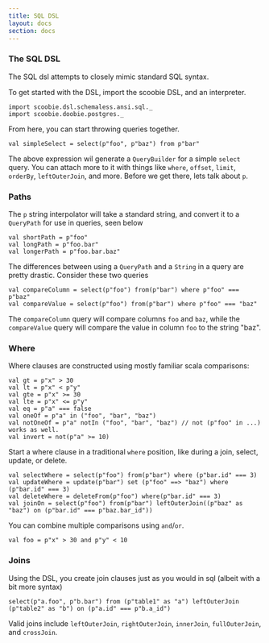 ```yaml
---
title: SQL DSL
layout: docs
section: docs
---
```


### The SQL DSL

The SQL dsl attempts to closely mimic standard SQL syntax.

To get started with the DSL, import the scoobie DSL, and an interpreter.

```tut:silent
import scoobie.dsl.schemaless.ansi.sql._
import scoobie.doobie.postgres._
```

From here, you can start throwing queries together.

```tut:book
val simpleSelect = select(p"foo", p"baz") from p"bar"
```

The above expression wil generate a `QueryBuilder` for a simple `select` query. You can attach more to it with things like `where`, `offset`, `limit`, `orderBy`, `leftOuterJoin`, and more. Before we get there, lets talk about `p`.

### Paths

The `p` string interpolator will take a standard string, and convert it to a `QueryPath` for use in queries, seen below

```tut:book
val shortPath = p"foo"
val longPath = p"foo.bar"
val longerPath = p"foo.bar.baz"
```

The differences between using a `QueryPath` and a `String` in a query are pretty drastic. Consider these two queries

```tut:silent
val compareColumn = select(p"foo") from(p"bar") where p"foo" === p"baz"
val compareValue = select(p"foo") from(p"bar") where p"foo" === "baz"
```

The `compareColumn` query will compare columns `foo` and `baz`, while the `compareValue` query will compare the value in column `foo` to the string "baz".

### Where

Where clauses are constructed using mostly familiar scala comparisons:

```tut:book
val gt = p"x" > 30
val lt = p"x" < p"y"
val gte = p"x" >= 30
val lte = p"x" <= p"y"
val eq = p"a" === false
val oneOf = p"a" in ("foo", "bar", "baz")
val notOneOf = p"a" notIn ("foo", "bar", "baz") // not (p"foo" in ...) works as well.
val invert = not(p"a" >= 10)
```

Start a where clause in a traditional `where` position, like during a join, select, update, or delete.

```tut:book
val selectWhere = select(p"foo") from(p"bar") where (p"bar.id" === 3)
val updateWhere = update(p"bar") set (p"foo" ==> "baz") where (p"bar.id" === 3)
val deleteWhere = deleteFrom(p"foo") where(p"bar.id" === 3)
val joinOn = select(p"foo") from(p"bar") leftOuterJoin((p"baz" as "baz") on (p"bar.id" === p"baz.bar_id"))
```

You can combine multiple comparisons using `and`/`or`.

```tut:book
val foo = p"x" > 30 and p"y" < 10
```


### Joins

Using the DSL, you create join clauses just as you would in sql (albeit with a bit more syntax)

```tut:book
select(p"a.foo", p"b.bar") from (p"table1" as "a") leftOuterJoin (p"table2" as "b") on (p"a.id" === p"b.a_id")
```

Valid joins include `leftOuterJoin`, `rightOuterJoin`, `innerJoin`, `fullOuterJoin`, and `crossJoin`.

